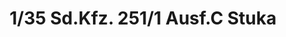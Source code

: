 ---
layout: product
title: "1/35 Sd.Kfz. 251/1 Ausf.C Stuka"
price: "4300" 
desc: "Maketa"
img_path: "/assets/img/AFV35091.webp"
brand: "N/A"
available: false
special_offer: false
new: false
soon: false
cat: "010000"
subcat: "015100"
subsubcat: "0N/A"
sifra: "AFV35091"
popular: false
---
